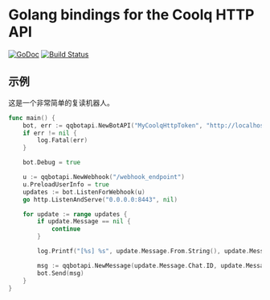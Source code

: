 # Golang bindings for the Coolq HTTP API

[![GoDoc](https://godoc.org/github.com/catsworld/qq-bot-api?status.svg)](https://godoc.org/github.com/catsworld/qq-bot-api)
[![Build Status](https://travis-ci.org/catsworld/qq-bot-api.svg?branch=master)](https://travis-ci.org/catsworld/qq-bot-api)

## 示例

这是一个非常简单的复读机器人。

```go
func main() {
	bot, err := qqbotapi.NewBotAPI("MyCoolqHttpToken", "http://localhost:5700", "")
	if err != nil {
		log.Fatal(err)
	}

	bot.Debug = true

    u := qqbotapi.NewWebhook("/webhook_endpoint")
    u.PreloadUserInfo = true
	updates := bot.ListenForWebhook(u)
	go http.ListenAndServe("0.0.0.0:8443", nil)

	for update := range updates {
        if update.Message == nil {
            continue
        }

        log.Printf("[%s] %s", update.Message.From.String(), update.Message.Text)

        msg := qqbotapi.NewMessage(update.Message.Chat.ID, update.Message.Chat.Type, update.Message.Text)
        bot.Send(msg)
	}
}
```